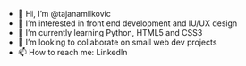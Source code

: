 - 👋 Hi, I’m @tajanamilkovic
- 👀 I’m interested in front end development and IU/UX design
- 🌱 I’m currently learning Python, HTML5 and CSS3
- 💞️ I’m looking to collaborate on small web dev projects
- 📫 How to reach me: LinkedIn

<!---
tajanamilkovic/tajanamilkovic is a ✨ special ✨ repository because its `README.md` (this file) appears on your GitHub profile.
You can click the Preview link to take a look at your changes.
--->
